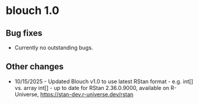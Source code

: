 # blouch 1.0


## Bug fixes

- Currently no outstanding bugs.

## Other changes

- 10/15/2025 - Updated Blouch v1.0 to use latest RStan format - e.g. int[] vs. array int[] - up to date for RStan 2.36.0.9000, available on R-Universe, https://stan-dev.r-universe.dev/rstan
